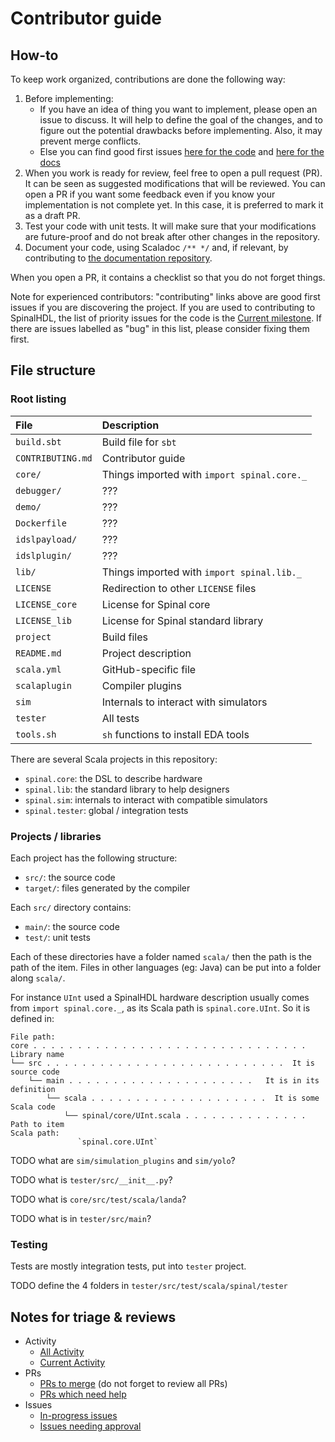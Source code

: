 # Contributor guide

## How-to

To keep work organized, contributions are done the following way:

1. Before implementing:
    * If you have an idea of thing you want to implement, please open an issue
      to discuss. It will help to define the goal of the changes, and to figure
      out the potential drawbacks before implementing. Also, it may prevent
      merge conflicts.
    * Else you can find good first issues
      [here for the code](https://github.com/SpinalHDL/SpinalHDL/contribute)
      and
      [here for the docs](https://github.com/SpinalHDL/SpinalDoc-RTD/contribute)
1. When you work is ready for review, feel free to open a pull request (PR). It
   can be seen as suggested modifications that will be reviewed. You can open a
   PR if you want some feedback even if you know your implementation is not
   complete yet. In this case, it is preferred to mark it as a draft PR.
1. Test your code with unit tests. It will make sure that your modifications are
   future-proof and do not break after other changes in the repository.
1. Document your code, using Scaladoc `/** */` and, if relevant, by contributing
   to [the documentation repository](https://github.com/SpinalHDL/SpinalDoc-RTD).

When you open a PR, it contains a checklist so that you do not forget things.

Note for experienced contributors: "contributing" links above are good first
issues if you are discovering the project. If you are used to contributing to
SpinalHDL, the list of priority issues for the code is the
[Current milestone](https://github.com/SpinalHDL/SpinalHDL/milestone/1).
If there are issues labelled as "bug" in this list, please consider fixing them
first.


## File structure

### Root listing

| File              | Description                                 |
| :---              | :---                                        |
| `build.sbt`       | Build file for `sbt`                        |
| `CONTRIBUTING.md` | Contributor guide                           |
| `core/`           | Things imported with `import spinal.core._` |
| `debugger/`       | ???                                         |
| `demo/`           | ???                                         |
| `Dockerfile`      | ???                                         |
| `idslpayload/`    | ???                                         |
| `idslplugin/`     | ???                                         |
| `lib/`            | Things imported with `import spinal.lib._`  |
| `LICENSE`         | Redirection to other `LICENSE` files        |
| `LICENSE_core`    | License for Spinal core                     |
| `LICENSE_lib`     | License for Spinal standard library         |
| `project`         | Build files                                 |
| `README.md`       | Project description                         |
| `scala.yml`       | GitHub-specific file                        |
| `scalaplugin`     | Compiler plugins                            |
| `sim`             | Internals to interact with simulators       |
| `tester`          | All tests                                   |
| `tools.sh`        | `sh` functions to install EDA tools         |

There are several Scala projects in this repository:

- `spinal.core`: the DSL to describe hardware
- `spinal.lib`: the standard library to help designers
- `spinal.sim`: internals to interact with compatible simulators
- `spinal.tester`: global / integration tests


### Projects / libraries

Each project has the following structure:

- `src/`: the source code
- `target/`: files generated by the compiler

Each `src/` directory contains:

- `main/`: the source code
- `test/`: unit tests

Each of these directories have a folder named `scala/` then the path is the path
of the item. Files in other languages (eg: Java) can be put into a folder along
`scala/`.

For instance `UInt` used a SpinalHDL hardware description usually comes from
`import spinal.core._`, as its Scala path is `spinal.core.UInt`. So it is
defined in:

```
File path:
core . . . . . . . . . . . . . . . . . . . . . . . . . . . . . . .  Library name
└── src . . . . . . . . . . . . . . . . . . . . . . . . . . .  It is source code
    └── main . . . . . . . . . . . . . . . . . . . . .   It is in its definition
        └── scala . . . . . . . . . . . . . . . . . . . .  It is some Scala code
            └── spinal/core/UInt.scala . . . . . . . . . . . . . .  Path to item
Scala path:
               `spinal.core.UInt`
```

TODO what are `sim/simulation_plugins` and `sim/yolo`?

TODO what is `tester/src/__init__.py`?

TODO what is `core/src/test/scala/landa`?

TODO what is in `tester/src/main`?


### Testing

Tests are mostly integration tests, put into `tester` project.

TODO define the 4 folders in `tester/src/test/scala/spinal/tester`


## Notes for triage & reviews

* Activity
  * [All Activity](https://github.com/SpinalHDL/SpinalHDL/pulls?q=sort%3Aupdated-desc)
  * [Current Activity](https://github.com/SpinalHDL/SpinalHDL/issues?q=sort%3Aupdated-desc+is%3Aopen)
* PRs
  * [PRs to merge](https://github.com/SpinalHDL/SpinalHDL/pulls?q=sort%3Aupdated-desc+is%3Apr+is%3Aopen+draft%3Afalse) (do not forget to review all PRs)
  * [PRs which need help](https://github.com/SpinalHDL/SpinalHDL/pulls?q=sort%3Aupdated-desc+is%3Apr+is%3Aopen+draft%3Atrue+label%3A%22need+more+info+%3Aarrows_counterclockwise%3A%22)
* Issues
  * [In-progress issues](https://github.com/SpinalHDL/SpinalHDL/issues?q=is%3Aissue+is%3Aopen+sort%3Aupdated-desc)
  * [Issues needing approval](https://github.com/SpinalHDL/SpinalHDL/issues?q=is%3Aissue+is%3Aopen+sort%3Aupdated-desc+label%3A%22need+agreement+%3Aspeech_balloon%3A%22)
